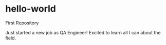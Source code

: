 # hello-world
First Repository

Just started a new job as QA Engineer! Excited to learn all I can about the field.
